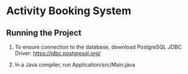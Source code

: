 # Activity Booking System

## Running the Project

1. To ensure connection to the database, download PostgreSQL JDBC Driver: https://jdbc.postgresql.org/
   
2. In a Java compiler, run Application/src/Main.java
